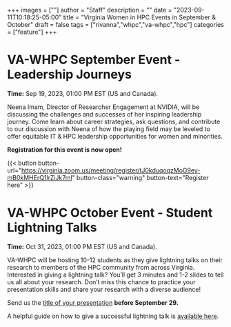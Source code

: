 +++
images = [""]
author = "Staff"
description = ""
date = "2023-09-11T10:18:25-05:00"
title = "Virginia Women in HPC Events in September & October"
draft = false
tags = ["rivanna","whpc","va-whpc","hpc"]
categories = ["feature"]
+++

# VA-WHPC September Event - Leadership Journeys

**Time:** Sep 19, 2023, 01:00 PM EST (US and Canada).

Neena Imam, Director of Researcher Engagement at NVIDIA, will be discussing the challenges and successes of her inspiring leadership journey. Come learn about career strategies, ask questions, and contribute to our discussion with Neena of how the playing field may be leveled to offer equitable IT & HPC leadership opportunities for women and minorities. 

**Registration for this event is now open!** 

{{< button button-url="https://virginia.zoom.us/meeting/register/tJ0kduqoqzMoG9ey-mB0kMHErQ1IrZiJk7ml" button-class="warning" button-text="Register here" >}}


# VA-WHPC October Event - Student Lightning Talks

**Time:** Oct 31, 2023, 01:00 PM EST (US and Canada).

VA-WHPC will be hosting 10-12 students as they give lightning talks on their research to members of the HPC community from across Virginia. Interested in giving a lightning talk? You’ll get 3 minutes and 1-2 slides to tell us all about your research. Don’t miss this chance to practice your presentation skills and share your research with a diverse audience! 

Send us the [title of your presentation](https://virginia.us9.list-manage.com/track/click?u=b918ecff2df30f32775065906&id=0bbabb04e2&e=bc32d75a6c) **before September 29.**

A helpful guide on how to give a successful lightning talk is [available here](https://virginia.us9.list-manage.com/track/click?u=b918ecff2df30f32775065906&id=ebc40413e9&e=bc32d75a6c). 